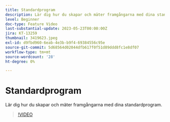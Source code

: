 ```yaml
---
title: Standardprogram
description: Lär dig hur du skapar och mäter framgångarna med dina standardprogram.
level: Beginner
doc-type: Feature Video
last-substantial-update: 2023-05-23T00:00:00Z
jira: KT-13259
thumbnail: 3419623.jpeg
exl-id: d9fbd960-6eab-4e3b-b9f4-69384556c95e
source-git-commit: 5d68564d02044dfb617f0f51d89ddd8fc1e8df07
workflow-type: tm+mt
source-wordcount: '28'
ht-degree: 0%

---
```


# Standardprogram

Lär dig hur du skapar och mäter framgångarna med dina standardprogram.

>[!VIDEO](https://video.tv.adobe.com/v/3419623/?learn=on)
